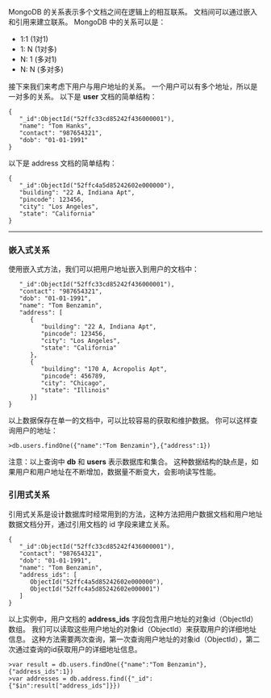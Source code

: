 MongoDB 的关系表示多个文档之间在逻辑上的相互联系。
文档间可以通过嵌入和引用来建立联系。
MongoDB 中的关系可以是：

*  1:1 (1对1)
*  1: N (1对多)
*  N: 1 (多对1)
*  N: N (多对多)

接下来我们来考虑下用户与用户地址的关系。
一个用户可以有多个地址，所以是一对多的关系。
以下是 **user** 文档的简单结构：
```other
{
   "_id":ObjectId("52ffc33cd85242f436000001"),
   "name": "Tom Hanks",
   "contact": "987654321",
   "dob": "01-01-1991"
}
```
以下是 address 文档的简单结构：
```other
{
   "_id":ObjectId("52ffc4a5d85242602e000000"),
   "building": "22 A, Indiana Apt",
   "pincode": 123456,
   "city": "Los Angeles",
   "state": "California"
} 
```

---

### 嵌入式关系

使用嵌入式方法，我们可以把用户地址嵌入到用户的文档中：
```other
   "_id":ObjectId("52ffc33cd85242f436000001"),
   "contact": "987654321",
   "dob": "01-01-1991",
   "name": "Tom Benzamin",
   "address": [
      {
         "building": "22 A, Indiana Apt",
         "pincode": 123456,
         "city": "Los Angeles",
         "state": "California"
      },
      {
         "building": "170 A, Acropolis Apt",
         "pincode": 456789,
         "city": "Chicago",
         "state": "Illinois"
      }]
} 
```
以上数据保存在单一的文档中，可以比较容易的获取和维护数据。 你可以这样查询用户的地址：
```other
>db.users.findOne({"name":"Tom Benzamin"},{"address":1})
```
注意：以上查询中 **db** 和 **users** 表示数据库和集合。
这种数据结构的缺点是，如果用户和用户地址在不断增加，数据量不断变大，会影响读写性能。

### 引用式关系

引用式关系是设计数据库时经常用到的方法，这种方法把用户数据文档和用户地址数据文档分开，通过引用文档的 id 字段来建立关系。
```other
{
   "_id":ObjectId("52ffc33cd85242f436000001"),
   "contact": "987654321",
   "dob": "01-01-1991",
   "name": "Tom Benzamin",
   "address_ids": [
      ObjectId("52ffc4a5d85242602e000000"),
      ObjectId("52ffc4a5d85242602e000001")
   ]
}
```
以上实例中，用户文档的 **address_ids** 字段包含用户地址的对象id（ObjectId）数组。
我们可以读取这些用户地址的对象id（ObjectId）来获取用户的详细地址信息。
这种方法需要两次查询，第一次查询用户地址的对象id（ObjectId），第二次通过查询的id获取用户的详细地址信息。
```other
>var result = db.users.findOne({"name":"Tom Benzamin"},{"address_ids":1})
>var addresses = db.address.find({"_id":{"$in":result["address_ids"]}})
```